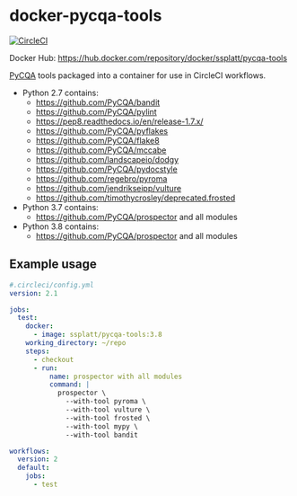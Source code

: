 # docker-pycqa-tools

[![CircleCI](https://circleci.com/gh/ssplatt/docker-pycqa-tools.svg?style=svg&circle-token=31f11e3920328aae0a1422339662781b5f511a2a)](https://circleci.com/gh/ssplatt/docker-pycqa-tools)

Docker Hub: https://hub.docker.com/repository/docker/ssplatt/pycqa-tools

[PyCQA](https://github.com/PyCQA) tools packaged into a container for use in CircleCI workflows.

- Python 2.7 contains:
  - https://github.com/PyCQA/bandit
  - https://github.com/PyCQA/pylint
  - https://pep8.readthedocs.io/en/release-1.7.x/
  - https://github.com/PyCQA/pyflakes
  - https://github.com/PyCQA/flake8
  - https://github.com/PyCQA/mccabe
  - https://github.com/landscapeio/dodgy
  - https://github.com/PyCQA/pydocstyle
  - https://github.com/regebro/pyroma
  - https://github.com/jendrikseipp/vulture
  - https://github.com/timothycrosley/deprecated.frosted
- Python 3.7 contains:
  - https://github.com/PyCQA/prospector and all modules
- Python 3.8 contains:
  - https://github.com/PyCQA/prospector and all modules

## Example usage

```yaml 
#.circleci/config.yml
version: 2.1

jobs:
  test:
    docker:
      - image: ssplatt/pycqa-tools:3.8
    working_directory: ~/repo
    steps:
      - checkout
      - run:
          name: prospector with all modules
          command: |
            prospector \
              --with-tool pyroma \
              --with-tool vulture \
              --with-tool frosted \
              --with-tool mypy \
              --with-tool bandit

workflows:
  version: 2
  default:
    jobs:
      - test
```

